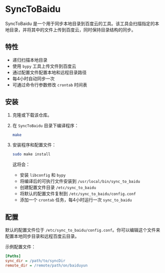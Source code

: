 # SyncToBaidu

SyncToBaidu 是一个用于同步本地目录到百度云的工具。该工具会扫描指定的本地目录，并将其中的文件上传到百度云，同时保持目录结构的同步。

## 特性

- 递归扫描本地目录
- 使用 `bypy` 工具上传文件到百度云
- 通过配置文件配置本地和远程目录路径
- 每4小时自动同步一次
- 可通过命令行参数修改 `crontab` 时间表

## 安装

1. 克隆或下载该仓库。

2. 在 `SyncToBaidu` 目录下编译程序：

    ```bash
    make
    ```

3. 安装程序和配置文件：

    ```bash
    sudo make install
    ```

    这将会：
    - 安装 `libconfig` 和 `bypy`
    - 将编译后的可执行文件安装到 `/usr/local/bin/sync_to_baidu`
    - 创建配置文件目录 `/etc/sync_to_baidu`
    - 将默认的配置文件复制到 `/etc/sync_to_baidu/config.conf`
    - 添加一个 `crontab` 任务，每4小时运行一次 `sync_to_baidu`

## 配置

默认的配置文件位于 `/etc/sync_to_baidu/config.conf`。你可以编辑这个文件来配置本地同步目录和远程百度云目录。

示例配置文件：

```ini
[Paths]
sync_dir = /path/to/syncDir
remote_dir = /remote/path/on/baiduyun

